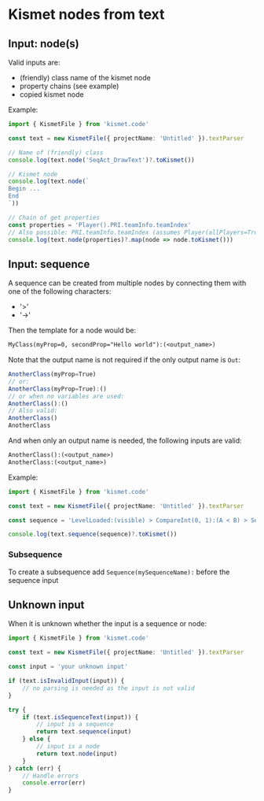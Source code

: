 # Kismet nodes from text

## Input: node(s)

Valid inputs are:

- (friendly) class name of the kismet node
- property chains (see example)
- copied kismet node

Example:

```ts
import { KismetFile } from 'kismet.code'

const text = new KismetFile({ projectName: 'Untitled' }).textParser

// Name of (friendly) class
console.log(text.node('SeqAct_DrawText')?.toKismet())

// Kismet node
console.log(text.node(`
Begin ...
End
`))

// Chain of get properties
const properties = 'Player().PRI.teamInfo.teamIndex' 
// Also possible: PRI.teamInfo.teamIndex (assumes Player(allPlayers=True) as target object)
console.log(text.node(properties)?.map(node => node.toKismet()))
```

## Input: sequence

A sequence can be created from multiple nodes by connecting them with one of the following characters:

- '>'
- '->'

Then the template for a node would be:

```txt
MyClass(myProp=0, secondProp="Hello world"):(<output_name>)
```

Note that the output name is not required if the only output name is `Out`:

```ts
AnotherClass(myProp=True) 
// or:
AnotherClass(myProp=True):()
// or when no variables are used:
AnotherClass():() 
// Also valid:
AnotherClass()
AnotherClass
```

And when only an output name is needed, the following inputs are valid:

```txt
AnotherClass():(<output_name>)
AnotherClass:(<output_name>)
```

Example:

```ts
import { KismetFile } from 'kismet.code'

const text = new KismetFile({ projectName: 'Untitled' }).textParser

const sequence = 'LevelLoaded:(visible) > CompareInt(0, 1):(A < B) > SeqAct_DrawText(String="hello world", Targets=Player(allPlayers=True))'

console.log(text.sequence(sequence)?.toKismet())
```

### Subsequence

To create a subsequence add `Sequence(mySequenceName):` before the sequence input

## Unknown input

When it is unknown whether the input is a sequence or node:

```ts
import { KismetFile } from 'kismet.code'

const text = new KismetFile({ projectName: 'Untitled' }).textParser

const input = 'your unknown input'

if (text.isInvalidInput(input)) {
    // no parsing is needed as the input is not valid
}

try {
    if (text.isSequenceText(input)) {
        // input is a sequence 
        return text.sequence(input)
    } else {
        // input is a node
        return text.node(input)
    }
} catch (err) {
    // Handle errors 
    console.error(err)
}
```
